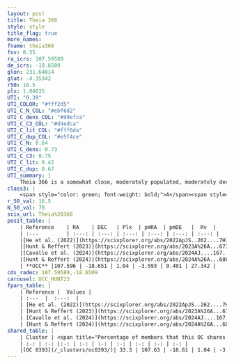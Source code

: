 ```yaml
---
layout: post
title: Theia 366
style: style
title_flag: true
more_names: 
fname: theia366
fov: 0.55
ra_icrs: 107.59589
de_icrs: -18.6509
glon: 231.64814
glat: -4.35342
r50: 16.5
plx: 1.04035
UTI: "0.39"
UTI_COLOR: "#fff2d5"
UTI_C_N_COL: "#ebf6d2"
UTI_C_dens_COL: "#d9efca"
UTI_C_C3_COL: "#d4edca"
UTI_C_lit_COL: "#fff6da"
UTI_C_dup_COL: "#e5f4ce"
UTI_C_N: 0.64
UTI_C_dens: 0.73
UTI_C_C3: 0.75
UTI_C_lit: 0.42
UTI_C_dup: 0.67
UTI_summary: |
    Theia 366 is a somewhat close, moderately populated, moderately dense object of high C3 quality. It was recently reported in the literature.<br><br>This is likely a unique object, which shares a moderate percentage of members with at least one previously reported entry.
class3: |
    <span style="color: green; font-weight: bold;">A</span><span style="color: #FFC300; font-weight: bold;">B</span>
r_50_val: 16.5
N_50_val: 78
scix_url: Theia%20366
posit_table: |
    | Reference    | RA    | DEC   | Plx  | pmRA  | pmDE   |  Rv  |
    | :---         | :---: | :---: | :---: | :---: | :---: | :---: |
    |[He et al. (2022)](https://scixplorer.org/abs/2022ApJS..262....7H) | 107.678 | -18.528 | 1.032 | -3.591 | 0.396 | -- |
    |[Hunt & Reffert (2023)](https://scixplorer.org/abs/2023A%26A...673A.114H) | 107.642 | -18.66 | 1.04 | -3.588 | 0.404 | 25.023 |
    |[Cavallo et al. (2024)](https://scixplorer.org/abs/2024AJ....167...12C) | 107.59 | -18.638 | 1.039 | -- | -- | -- |
    |[Hunt & Reffert (2024)](https://scixplorer.org/abs/2024A%26A...686A..42H) | 107.642 | -18.66 | 1.04 | -3.588 | 0.404 | 25.023 |
    | **UCC** |107.596 | -18.651 | 1.04 | -3.593 | 0.401 | 27.342 | 
cds_radec: 107.59589,-18.6509
carousel: UCC_HUNT23
fpars_table: |
    | Reference |  Values |
    | :---  |  :---:  |
    | [He et al. (2022)](https://scixplorer.org/abs/2022ApJS..262....7H) | `A0=0.4, logAge=7.75` |
    | [Hunt & Reffert (2023)](https://scixplorer.org/abs/2023A%26A...673A.114H) | `AV50=0.113, diffAV50=0.492, MOD50=9.786, logAge50=8.225` |
    | [Cavallo et al. (2024)](https://scixplorer.org/abs/2024AJ....167...12C) | `AV50=0.34, dMod50=9.91, logAge50=8.44, [Fe/H]50=0.33` |
    | [Hunt & Reffert (2024)](https://scixplorer.org/abs/2024A%26A...686A..42H) | `MassJ=149.806` |
shared_table: |
    | Cluster | <span title="Percentage of members that this OC shares with the ones listed">%</span>   | RA   | DEC   | Plx   | pmRA  | pmDE  | Rv | UTI |
    | :-: | :-: |:-: | :-: | :-: | :-: | :-: | :-: | :-: |
    |[OC 0393](/_clusters/oc0393/)| 33.3 | 107.63 | -18.61 | 1.04 | -3.61 | 0.38 | 28.11 |0.22 |
---
```

